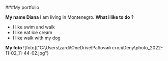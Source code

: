 ###My portfolio

**My name Diana**
I am living in Montenegro.
**What i like to do ?**
- I like swim and walk
- I like eat ice cream
- I like walk with my dog

**My foto**
![foto]("C:\Users\zardi\OneDrive\Рабочий стол\Deny\photo_2022-11-02_11-44-02.jpg")